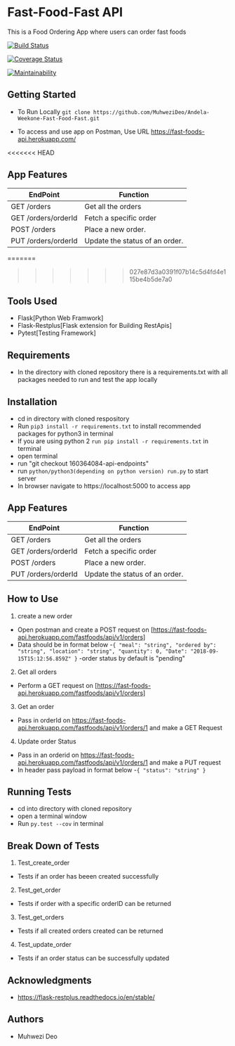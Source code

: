 # Fast-Food-Fast API
This is a Food Ordering App where users can order fast foods

[![Build Status](https://travis-ci.org/MuhweziDeo/Andela-Weekone-Fast-Food-Fast.svg?branch=160364084-api-endpoints)](https://travis-ci.org/MuhweziDeo/Andela-Weekone-Fast-Food-Fast)

[![Coverage Status](https://coveralls.io/repos/github/MuhweziDeo/Andela-Weekone-Fast-Food-Fast/badge.svg?branch=160364084-api-endpoints)](https://coveralls.io/github/MuhweziDeo/Andela-Weekone-Fast-Food-Fast?branch=160364084-api-endpoints)

[![Maintainability](https://api.codeclimate.com/v1/badges/85578458cdbe4b22ab63/maintainability)](https://codeclimate.com/github/MuhweziDeo/Andela-Weekone-Fast-Food-Fast/maintainability)



## Getting Started
- To Run Locally `git clone https://github.com/MuhweziDeo/Andela-Weekone-Fast-Food-Fast.git`

- To access and use app on Postman, Use URL 
https://fast-foods-api.herokuapp.com/


<<<<<<< HEAD

## App Features
| EndPoint  | Function |
| ------------- | ------------- |
|GET /orders   | Get all the orders |
|GET /orders/orderId| Fetch a specific order  |
|POST /orders|Place a new order.  |
|PUT /orders/orderId|Update the status of an order. |



=======
>>>>>>> 027e87d3a0391f07b14c5d4fd4e115be4b5de7a0
## Tools Used
- Flask[Python Web Framwork]
- Flask-Restplus[Flask extension for Building RestApis]
- Pytest[Testing Framework]


## Requirements
- In the directory with cloned repository there is a requirements.txt with all packages needed to run and test the app locally

## Installation 
- cd in directory with cloned respository
- Run `pip3 install -r requirements.txt` to install recommended packages for python3 in terminal
- If you are using python 2 `run pip install -r requirements.txt` in terminal
- open terminal
- run "git checkout 160364084-api-endpoints"
- run `python/python3(depending on python version) run.py` to start server
- In browser navigate to https://localhost:5000 to access app

## App Features
| EndPoint  | Function |
| ------------- | ------------- |
|GET /orders   | Get all the orders |
|GET /orders/orderId| Fetch a specific order  |
|POST /orders|Place a new order.  |
|PUT /orders/orderId|Update the status of an order. |

## How to Use
1. create a new order
- Open postman and create a POST request on [https://fast-foods-api.herokuapp.com/fastfoods/api/v1/orders]
- Data should be in format below
	-`{
  "meal": "string",
  "ordered by": "string",
  "location": "string",
  "quantity": 0,
  "Date": "2018-09-15T15:12:56.859Z"
}`
	-order status by default is "pending"
2. Get all orders
- Perform a GET request on [https://fast-foods-api.herokuapp.com/fastfoods/api/v1/orders]
3. Get an order
- Pass in orderId on https://fast-foods-api.herokuapp.com/fastfoods/api/v1/orders/1 and make a GET Request
4. Update order Status
- Pass in an orderid on https://fast-foods-api.herokuapp.com/fastfoods/api/v1/orders/1 and make a PUT request
- In header pass payload in format below
	-`{
  "status": "string"
	}`

## Running Tests
- cd into directory with cloned repository
- open a terminal window
- Run `py.test --cov` in terminal

## Break Down of Tests
1. Test_create_order
- Tests if an order has beeen created successfully

2. Test_get_order
- Tests if order with a specific orderID can be returned
3. Test_get_orders
- Tests if all created orders created can be returned

4. Test_update_order
- Tests if an order status can be successfully updated

## Acknowledgments
- https://flask-restplus.readthedocs.io/en/stable/ 

## Authors
- Muhwezi Deo